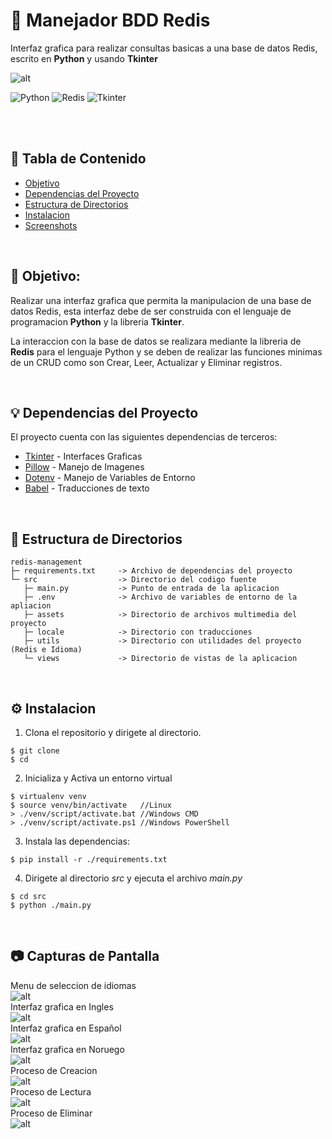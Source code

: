 # 🍱 Manejador BDD Redis
Interfaz grafica para realizar consultas basicas a una base de datos Redis, escrito en **Python** y usando **Tkinter**

![alt](https://github.com/Ari-Qu3sadillas/redis-management/blob/main/screenshots/app_esp.png)


![Python](https://img.shields.io/badge/python-3670A0?style=for-the-badge&logo=python&logoColor=ffdd54)
![Redis](https://img.shields.io/badge/redis-E05565?style=for-the-badge&logo=redis&logoColor=FFFFFF)
![Tkinter](https://img.shields.io/badge/Tkinter-FF9248?style=for-the-badge&logo=Ts&logoColor=FFFFFF)


<br><br>

## 📑 Tabla de Contenido
  - [Objetivo](#-Objetivo)
  - [Dependencias del Proyecto](#-Dependencias-del-Proyecto)
  - [Estructura de Directorios](#-Estructura-de-Directorios)
  - [Instalacion](#-instalacion)
  - [Screenshots](#-screenshots)

<br>


## 🎯 Objetivo:
Realizar una interfaz grafica que permita la manipulacion de una base de datos Redis, esta interfaz debe de ser construida
con el lenguaje de programacion **Python** y la libreria **Tkinter**.

La interaccion con la base de datos se realizara mediante la libreria de **Redis** para el lenguaje Python y se deben de realizar
las funciones minimas de un CRUD como son Crear, Leer, Actualizar y Eliminar registros.

<br>

## 💡 Dependencias del Proyecto
El proyecto cuenta con las siguientes dependencias de terceros:
- [Tkinter](https://docs.python.org/3/library/tkinter.html) - Interfaces Graficas
- [Pillow](https://python-pillow.org)  - Manejo de Imagenes
- [Dotenv](https://github.com/theskumar/python-dotenv)  - Manejo de Variables de Entorno
- [Babel](https://babel.pocoo.org/en/latest/)   - Traducciones de texto


<br>

## 📂 Estructura de Directorios
```
redis-management
├─ requirements.txt     -> Archivo de dependencias del proyecto
└─ src                  -> Directorio del codigo fuente
   ├─ main.py           -> Punto de entrada de la aplicacion
   ├─ .env              -> Archivo de variables de entorno de la apliacion
   ├─ assets            -> Directorio de archivos multimedia del proyecto
   ├─ locale            -> Directorio con traducciones
   ├─ utils             -> Directorio con utilidades del proyecto (Redis e Idioma)
   └─ views             -> Directorio de vistas de la aplicacion
```
<br>

## ⚙ Instalacion
1. Clona el repositorio y dirigete al directorio.
```shell
$ git clone 
$ cd 
```
2. Inicializa y Activa un entorno virtual
```shell
$ virtualenv venv
$ source venv/bin/activate   //Linux
> ./venv/script/activate.bat //Windows CMD
> ./venv/script/activate.ps1 //Windows PowerShell
```
3. Instala las dependencias:
```shell
$ pip install -r ./requirements.txt
```
4. Dirigete al directorio *src* y ejecuta el archivo *main.py*
```shell
$ cd src
$ python ./main.py
```
<br>

## 📷 Capturas de Pantalla
Menu de seleccion de idiomas <br>
![alt](https://github.com/Ari-Qu3sadillas/redis-management/blob/main/screenshots/menu_lang.png)
<br>
Interfaz grafica en Ingles <br>
![alt](https://github.com/Ari-Qu3sadillas/redis-management/blob/main/screenshots/app_en.png)
<br>
Interfaz grafica en Español <br>
![alt](https://github.com/Ari-Qu3sadillas/redis-management/blob/main/screenshots/app_esp.png)
<br>
Interfaz grafica en Noruego <br>
![alt](https://github.com/Ari-Qu3sadillas/redis-management/blob/main/screenshots/app_nor.png)
<br>
Proceso de Creacion <br>
![alt](https://github.com/Ari-Qu3sadillas/redis-management/blob/main/screenshots/create.PNG)
<br>
Proceso de Lectura <br>
![alt](https://github.com/Ari-Qu3sadillas/redis-management/blob/main/screenshots/read.PNG)
<br>
Proceso de Eliminar <br>
![alt](https://github.com/Ari-Qu3sadillas/redis-management/blob/main/screenshots/delete.PNG)

